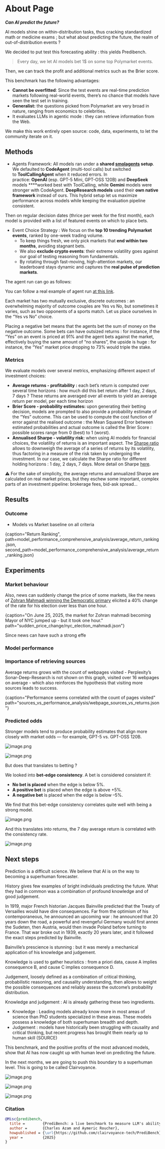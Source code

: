 # About Page

***Can AI predict the future?***

AI models shine on within-distribution tasks, thus cracking standardized math or medicine exams ; but what about predicting the future, the realm of out-of-distribution events ?

We decided to put test this forecasting ability : this yields Predibench.

> Every day, we let AI models bet 1$ on some top Polymarket events.

Then, we can track the profit and additional metrics such as the Brier score.

This benchmark has the following advantages:

- **Cannot be overfitted**: Since the test events are real-time prediction markets following real-world events, there’s no chance that models have seen the test set in training.
- **Generalist:** the questions picked from Polymarket are very broad in nature, ranging from economics to celebrities.
- It evaluates LLMs in agentic mode : they can retrieve information from the Web.

We make this work entirely open source: code, data, experiments, to let the community iterate on it.

## Methods

- Agents Framework: All models ran under a **shared [smolagents](https://github.com/huggingface/smolagents) setup**. We defaulted to **CodeAgent** (multi-tool calls) but switched to **ToolCallingAgent** when it reduced errors. In practice: **OpenAI** (esp. GPT-5 Mini, GPT-OSS 120B) and **DeepSeek** models ****worked best with ToolCalling, while **Gemini** models were stronger with CodeAgent. **DeepResearch models** used their **own native framework** instead of ours. 
This hybrid setup let us maximize performance across models while keeping the evaluation pipeline consistent.

Then on regular decision dates (thrice per week for the first month), each model is provided with a list of featured events on which to place bets.

- Event Choice Strategy : We focus on the **top 10 trending Polymarket events**, ranked by one-week trading volume.
    - To keep things fresh, we only pick markets that **end within two months**, avoiding stagnant bets.
    - We also **exclude crypto events**: their extreme volatility goes against our goal of testing reasoning from fundamentals.
    - By rotating through fast-moving, high-attention markets, our leaderboard stays dynamic and captures the **real pulse of prediction markets**.

The agent run can go as follows:

You can follow a real example of agent run [at this link](https://predibench.com/decision/gpt-5/42659/2025-09-17).

Each market has two mutually exclusive, discrete outcomes : an overwhelming majority of outcome couples are Yes vs No, but sometimes it varies, such as two opponents of a sports match. Let us place ourselves in the “Yes vs No” choice.

Placing a negative bet means that the agents bet the sum of money on the negative outcome. Some bets can have outsized returns : for instance, if the “Yes” on an event is priced at 91% and the agent bets against the market, effectively buying the same amount of “no shares”, the upside is huge : for instance, the “Yes” market price dropping to 73% would triple the stake.

### Metrics

We evaluate models over several metrics, emphasizing different aspect of investment choices:

- **Average returns - profitability :** each bet’s return is computed over several time horizons : how much did this bet return after 1 day, 2 days, 7 days ? These returns are averaged over all events to yield an average return per model, per each time horizon
- **Brier Score - probability estimates:** upon generating their betting decision, models are prompted to also provide a probability estimate of the “Yes” outcome. This can be used to compute the cost function of error against the realised outcome : the Mean Squared Error between estimated probabilities and actual outcome is called the Brier Score : possible scores range from 0 (best) to 1 (worst).
- **Annualised Sharpe - volatility risk:** when using AI models for financial choices, the volatility of returns is an important aspect. The [Sharpe ratio](https://en.wikipedia.org/wiki/Sharpe_ratio) allows to downweigh the average of a series of returns by its volatility, thus factoring in a measure of the risk taken by undergoing the investment. In our case, we calculate the Sharpe ratio for different holding horizons : 1 day, 2 days, 7 days. More detail on Sharpe [here](https://www.reddit.com/r/quant/comments/pe7wyt/introducing_sharpe_ratios_why_investing_is_not/).

<aside>
⚠️
For the sake of simplicity, the average returns and annualized Sharpe are calculated on real market prices, but they eschew some important, complex parts of an investment pipeline: brokerage fees, bid-ask spread…
</aside>

## Results

### Outcome

- Models vs Market baseline on all criteria

{caption="Return Ranking", path=model_performance_comprehensive_analysis/average_return_ranking.json, second_path=model_performance_comprehensive_analysis/average_return_ranking.json}

## Experiments

### Market behaviour

Also, news can suddenly change the price of some markets, like the news of [Zohran Mahmadi winning the Democratic primary](https://x.com/GlobeEyeNews/status/1937760643261825210) elicited a 40% change of the rate for his election over less than one hour.

{caption="On June 25, 2025, the market for Zohran mahmadi becoming Mayor of NYC jumped up - but it took one hour." path="sudden_price_change/nyc_election_mahmadi.json"}

Since news can have such a strong effe

### Model performance

### Importance of retrieving sources

Average returns grows with the count of webpages visited - Perplexity’s Sonar-Deep-Research is not shown on this graph, visited over 16 webpages on average - which also reinforces the hypothesis that visiting more sources leads to success.

{caption="Performance seems correlated with the count of pages visited" path="sources_vs_performance_analysis/webpage_sources_vs_returns.json"}

### Predicted odds

Stronger models tend to produce probability estimates that align more closely with market odds — for example, GPT-5 vs. GPT-OSS 120B.

![image.png](About%20Page%2025e8d6bd102f80ce8f3be27e7ed42698/image%204.png)

![image.png](About%20Page%2025e8d6bd102f80ce8f3be27e7ed42698/image%205.png)

But does that translates to betting ? 

We looked into **bet-edge consistency**. A bet is considered consistent if:

- **No bet is placed** when the edge is below 5%.
- **A positive bet** is placed when the edge is above +5%.
- **A negative bet** is placed when the edge is below –5%.

We find that this bet-edge consistency correlates quite well with being a strong model.

![image.png](About%20Page%2025e8d6bd102f80ce8f3be27e7ed42698/image%206.png)

And this translates into returns, the 7 day average return is correlated with the consistency rate. 

![image.png](About%20Page%2025e8d6bd102f80ce8f3be27e7ed42698/image%207.png)

## Next steps

Prediction is a difficult science. We believe that AI is on the way to becoming a superhuman forecaster.

History gives few examples of bright individuals predicting the future. What they had in common was a combination of profound knowledge and of good judgement.

In 1919, major French historian Jacques Bainville predicted that the Treaty of Versailles would have dire consequences. Far from the optimism of his contemporaneous, he announced an upcoming war : he announced that 20 years down the road, a powerful and revengeful Germany would first annex the Sudeten, then Austria, would then invade Poland before turning to France. That war broke out in 1939, exactly 20 years later, and it followed the exact steps predicted by Bainville.

Bainville’s prescience is stunning : but it was merely a mechanical application of his knowledge and judgement.

Knowledge is used to gather heuristics : from a priori data, cause A implies consequence B, and cause C implies consequence D.

Judgement, loosely defined as a combination of critical thinking, probabilistic reasoning, and causality understanding, then allows to weight the possible consequences and reliably assess the outcome’s probability distribution.

Knowledge and judgement : AI is already gathering these two ingredients.

- Knowledge : Leading models already know more in most areas of science than PhD students specialized in these areas. These models possess a knowledge of both superhuman breadth and depth.
- Judgement : models have historically been struggling with causality and critical thinking, but recent progress has brought them nearly up to human skill (SOURCE)

This benchmark, and the positive profits of the most advanced models, show that AI has now caught up with human level on predicting the future.

In the next months, we are going to push this boundary to a superhuman level. This is going to be called Clairvoyance.

![image.png](About%20Page%2025e8d6bd102f80ce8f3be27e7ed42698/image%208.png)

![image.png](About%20Page%2025e8d6bd102f80ce8f3be27e7ed42698/image%209.png)

![image.png](About%20Page%2025e8d6bd102f80ce8f3be27e7ed42698/image%2010.png)


### Citation

```bibtex
@Misc{predibench,
  title =        {PrediBench: a live benchmark to measure LLM's ability to predict the future},
  author =       {Charles Azam and Aymeric Roucher},
  howpublished = {\url{https://github.com/clairvoyance-tech/PrediBench}},
  year =         {2025}
}
```
